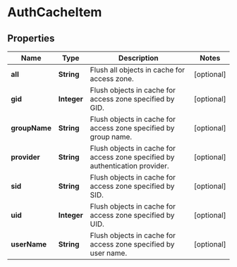 
# AuthCacheItem

## Properties
Name | Type | Description | Notes
------------ | ------------- | ------------- | -------------
**all** | **String** | Flush all objects in cache for access zone. |  [optional]
**gid** | **Integer** | Flush objects in cache for access zone specified by GID. |  [optional]
**groupName** | **String** | Flush objects in cache for access zone specified by group name. |  [optional]
**provider** | **String** | Flush objects in cache for access zone specified by authentication provider. |  [optional]
**sid** | **String** | Flush objects in cache for access zone specified by SID. |  [optional]
**uid** | **Integer** | Flush objects in cache for access zone specified by UID. |  [optional]
**userName** | **String** | Flush objects in cache for access zone specified by user name. |  [optional]



